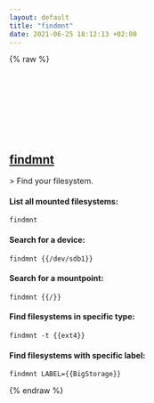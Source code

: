 ```yaml
---
layout: default
title: "findmnt"
date: 2021-06-25 18:12:13 +02:00
---
```

{% raw %}
<h2 id="findmnt">
  <a href="/en/linux/findmnt.html">findmnt</a> <a href="#findmnt"><svg class="icon">
    <use href="/assets/images/unicode_sprite.svg#link" />
  </svg></a>
</h2>
> Find your filesystem.

#### List all mounted filesystems:
```shell
findmnt
```
#### Search for a device:
```shell
findmnt {{/dev/sdb1}}
```
#### Search for a mountpoint:
```shell
findmnt {{/}}
```
#### Find filesystems in specific type:
```shell
findmnt -t {{ext4}}
```
#### Find filesystems with specific label:
```shell
findmnt LABEL={{BigStorage}}
```
{% endraw %}